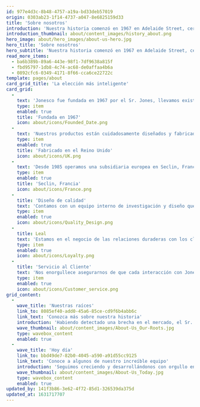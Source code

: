 ```yaml
---
id: 977e4d3c-8b48-4757-a19a-bd33deb57019
origin: 0303ab23-1f14-4737-a047-8e6825159d33
title: 'Sobre nosotros'
introduction: 'Nuestra historia comenzó en 1967 en Adelaide Street, cerca del centro de la ciudad de Preston; es seguro decir que hemos crecido un poco desde entonces.'
introduction_thumbnail: about/content_images/history_about.png
hero_image: about/hero_images/about-us-hero.jpg
hero_title: 'Sobre nosotros'
hero_subtitle: 'Nuestra historia comenzó en 1967 en Adelaide Street, cerca del centro de la ciudad de Preston; es seguro decir que hemos crecido un poco desde entonces.'
read_more_items:
  - ba6b389b-89a6-443e-98f1-7df9638a815f
  - fbd95797-1db8-4c74-ac68-de0affaa4b6a
  - 0892cfc6-0349-4171-8f66-cca6ce22722c
template: pages/about
card_grid_title: 'La elección más inteligente'
card_grid:
  -
    text: 'Jonesco fue fundada en 1967 por el Sr. Jones, llevamos existiendo por un tiempo, por lo que es seguro decir que sabemos lo que estamos haciendo.'
    type: item
    enabled: true
    title: 'Fundada en 1967'
    icon: about/icons/Founded_Date.png
  -
    text: 'Nuestros productos están cuidadosamente diseñados y fabricados en Preston, Lancashire.'
    type: item
    enabled: true
    title: 'Fabricado en el Reino Unido'
    icon: about/icons/UK.png
  -
    text: 'Desde 1985 operamos una subsidiaria europea en Seclin, Francia.'
    type: item
    enabled: true
    title: 'Seclin, Francia'
    icon: about/icons/France.png
  -
    title: 'Diseño de calidad'
    text: 'Contamos con un equipo interno de investigación y diseño que hace todo, desde el diseño hasta las pruebas. Estamos muy orgullosos del trabajo que hacemos.'
    type: item
    enabled: true
    icon: about/icons/Quality_Design.png
  -
    title: Leal
    text: 'Estamos en el negocio de las relaciones duraderas con los clientes. Los clientes no solo nos consideran su proveedor preferido, sino que a nuestra gente también le gusta quedarse con nosotros.'
    type: item
    enabled: true
    icon: about/icons/Loyalty.png
  -
    title: 'Servicio al Cliente'
    text: 'Nos enorgullece asegurarnos de que cada interacción con Jonesco sea positiva. Nuestro equipo de atención al cliente resuelve problemas y corrige errores para facilitarle su trabajo.'
    type: item
    enabled: true
    icon: about/icons/Customer_service.png
grid_content:
  -
    wave_title: 'Nuestras raíces'
    link_to: 8085ef40-add0-45a6-85ce-cd9f6b4abb6c
    link_text: 'Conozca más sobre nuestra historia'
    introduction: 'Habiendo detectado una brecha en el mercado, el Sr. Jones fundó Jonesco para la fabricación y venta de guardabarros de acero. A mediados y finales de la década de los 70, estábamos en plena modalidad "rock n roll" con la introducción de guardabarros de plástico, todo gracias a las máquinas de moldeado rotacional a medida. A medida que profundizamos en el moldeado rotacional, pronto nos convertimos en expertos, lo que finalmente allanó el camino hacia el éxito y la expansión de hoy en las industrias de incendios, medio ambiente y almacenamiento.'
    wave_thumbnail: about/content_images/About-Us_Our-Roots.jpg
    type: wavebox_content
    enabled: true
  -
    wave_title: 'Hoy día'
    link_to: bbd49de7-82b0-4045-a590-a91d55cc9125
    link_text: 'Conoce a algunos de nuestro increíble equipo'
    introduction: 'Seguimos creciendo y desarrollándonos con orgullo en manos de la familia Jones, sobre todo cuando vemos productos Jonesco en uso en todo el mundo. Estamos orgullosos de nuestros lazos familiares, no sólo con el legado de la familia Jones, sino también con muchas otras conexiones familiares que trabajan dentro del negocio. Nuestra gente es lo que hace Jonesco y con una duración de servicio superior a la media esperamos que nuestros empleados también estén orgullosos.'
    wave_thumbnail: about/content_images/About-Us_Today.jpg
    type: wavebox_content
    enabled: true
updated_by: 141f3b86-3e62-4f72-85d1-326539da375d
updated_at: 1631717707
---
```

